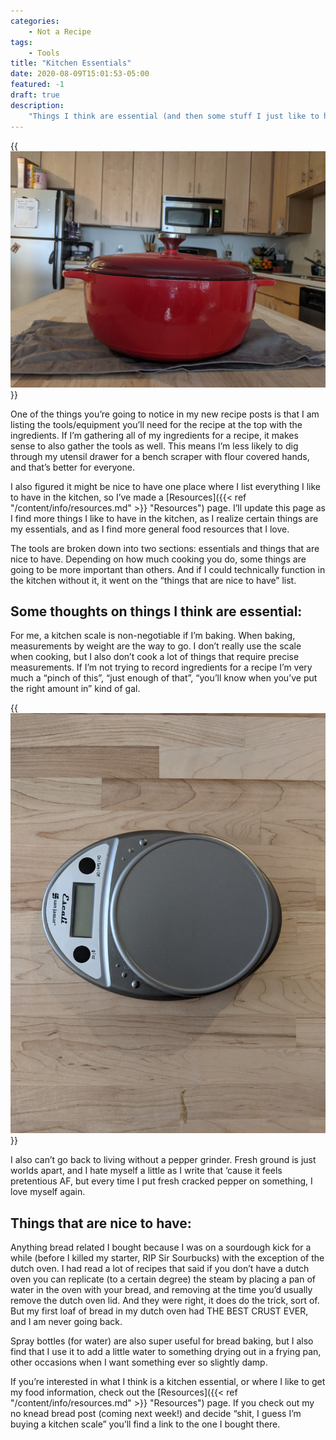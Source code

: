 ```yaml
---
categories:
    - Not a Recipe
tags:
    - Tools
title: "Kitchen Essentials"
date: 2020-08-09T15:01:53-05:00
featured: -1
draft: true
description:
    "Things I think are essential (and then some stuff I just like to have"
---
```


{{<img sizes="(max-width: 1000px) 400px, 600px" src="dutch-oven.jpg" bundle="true" class="mx-auto d-block mt-4 mb-4" alt="Picture of various kitchen supplies">}}

One of the things you’re going to notice in my new recipe posts is that I am
listing the tools/equipment you’ll need for the recipe at the top with the
ingredients. If I’m gathering all of my ingredients for a recipe, it makes sense
to also gather the tools as well. This means I’m less likely to dig through my
utensil drawer for a bench scraper with flour covered hands, and that’s better
for everyone.

I also figured it might be nice to have one place where I list everything I like
to have in the kitchen, so I’ve made a
[Resources]({{< ref "/content/info/resources.md" >}} "Resources") page. I’ll
update this page as I find more things I like to have in the kitchen, as I
realize certain things are my essentials, and as I find more general food
resources that I love.

The tools are broken down into two sections: essentials and things that are nice
to have. Depending on how much cooking you do, some things are going to be more
important than others. And if I could technically function in the kitchen
without it, it went on the “things that are nice to have” list.

## Some thoughts on things I think are essential:

For me, a kitchen scale is non-negotiable if I’m baking. When baking,
measurements by weight are the way to go. I don’t really use the scale when
cooking, but I also don’t cook a lot of things that require precise
measurements. If I’m not trying to record ingredients for a recipe I’m very much
a “pinch of this”, “just enough of that”, “you’ll know when you’ve put the right
amount in” kind of gal.

{{<img sizes="(max-width: 1000px) 400px, 600px" src="scale.jpg" bundle="true" class="mx-auto d-block mt-4 mb-4" alt="kitchen scale">}}

I also can’t go back to living without a pepper grinder. Fresh ground is just
worlds apart, and I hate myself a little as I write that ‘cause it feels
pretentious AF, but every time I put fresh cracked pepper on something, I love
myself again.

## Things that are nice to have:

Anything bread related I bought because I was on a sourdough kick for a while
(before I killed my starter, RIP Sir Sourbucks) with the exception of the dutch
oven. I had read a lot of recipes that said if you don’t have a dutch oven you
can replicate (to a certain degree) the steam by placing a pan of water in the
oven with your bread, and removing at the time you’d usually remove the dutch
oven lid. And they were right, it does do the trick, sort of. But my first loaf
of bread in my dutch oven had THE BEST CRUST EVER, and I am never going back.

Spray bottles (for water) are also super useful for bread baking, but I also
find that I use it to add a little water to something drying out in a frying
pan, other occasions when I want something ever so slightly damp.

If you’re interested in what I think is a kitchen essential, or where I like to
get my food information, check out the
[Resources]({{< ref "/content/info/resources.md" >}} "Resources") page. If you
check out my no knead bread post (coming next week!) and decide “shit, I guess
I’m buying a kitchen scale” you’ll find a link to the one I bought there.
